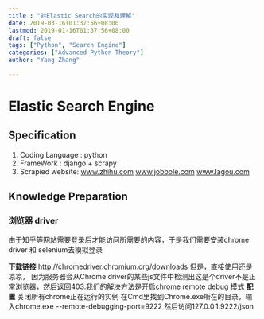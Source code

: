 ```yaml
---
title : "对Elastic Search的实现和理解"
date: 2019-03-16T01:37:56+08:00
lastmod: 2019-01-16T01:37:56+08:00
draft: false
tags: ["Python", "Search Engine"]
categories: ["Advanced Python Theory"]
author: "Yang Zhang"

---
```


# Elastic Search Engine

## Specification
1. Coding Language : python
2. FrameWork : django + scrapy
3. Scrapied website: www.zhihu.com www.jobbole.com www.lagou.com 

## Knowledge Preparation

### 浏览器 driver
由于知乎等网站需要登录后才能访问所需要的内容，于是我们需要安装chrome driver 和 selenium去模拟登录

**下载链接** http://chromedriver.chromium.org/downloads 
但是，直接使用还是凉凉， 因为服务器会从Chrome driver的某些js文件中检测出这是个driver不是正常浏览器，然后返回403.我们的解决方法是开启chrome remote debug 模式
**配置**
关闭所有chrome正在运行的实例
在Cmd里找到Chrome.exe所在的目录，输入chrome.exe --remote-debugging-port=9222
然后访问127.0.0.1:9222/json